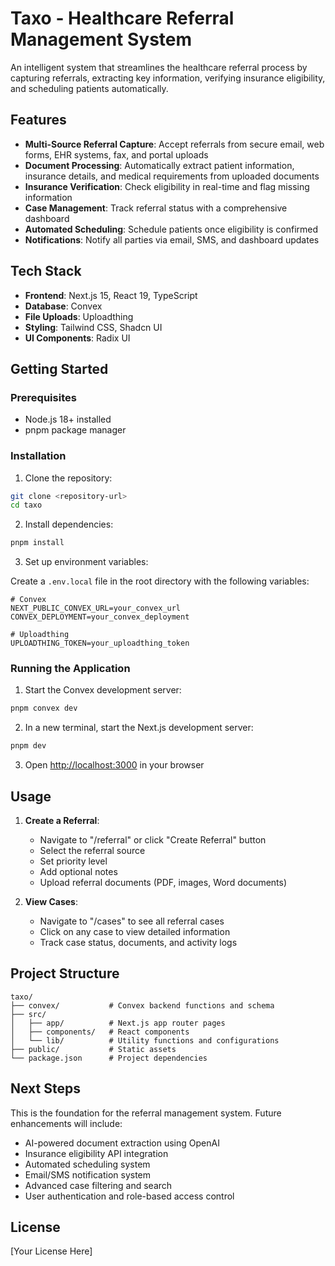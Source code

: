 # Taxo - Healthcare Referral Management System

An intelligent system that streamlines the healthcare referral process by capturing referrals, extracting key information, verifying insurance eligibility, and scheduling patients automatically.

## Features

- **Multi-Source Referral Capture**: Accept referrals from secure email, web forms, EHR systems, fax, and portal uploads
- **Document Processing**: Automatically extract patient information, insurance details, and medical requirements from uploaded documents
- **Insurance Verification**: Check eligibility in real-time and flag missing information
- **Case Management**: Track referral status with a comprehensive dashboard
- **Automated Scheduling**: Schedule patients once eligibility is confirmed
- **Notifications**: Notify all parties via email, SMS, and dashboard updates

## Tech Stack

- **Frontend**: Next.js 15, React 19, TypeScript
- **Database**: Convex
- **File Uploads**: Uploadthing
- **Styling**: Tailwind CSS, Shadcn UI
- **UI Components**: Radix UI

## Getting Started

### Prerequisites

- Node.js 18+ installed
- pnpm package manager

### Installation

1. Clone the repository:

```bash
git clone <repository-url>
cd taxo
```

2. Install dependencies:

```bash
pnpm install
```

3. Set up environment variables:

Create a `.env.local` file in the root directory with the following variables:

```env
# Convex
NEXT_PUBLIC_CONVEX_URL=your_convex_url
CONVEX_DEPLOYMENT=your_convex_deployment

# Uploadthing
UPLOADTHING_TOKEN=your_uploadthing_token
```

### Running the Application

1. Start the Convex development server:

```bash
pnpm convex dev
```

2. In a new terminal, start the Next.js development server:

```bash
pnpm dev
```

3. Open [http://localhost:3000](http://localhost:3000) in your browser

## Usage

1. **Create a Referral**:
   - Navigate to "/referral" or click "Create Referral" button
   - Select the referral source
   - Set priority level
   - Add optional notes
   - Upload referral documents (PDF, images, Word documents)

2. **View Cases**:
   - Navigate to "/cases" to see all referral cases
   - Click on any case to view detailed information
   - Track case status, documents, and activity logs

## Project Structure

```
taxo/
├── convex/           # Convex backend functions and schema
├── src/
│   ├── app/          # Next.js app router pages
│   ├── components/   # React components
│   └── lib/          # Utility functions and configurations
├── public/           # Static assets
└── package.json      # Project dependencies
```

## Next Steps

This is the foundation for the referral management system. Future enhancements will include:

- AI-powered document extraction using OpenAI
- Insurance eligibility API integration
- Automated scheduling system
- Email/SMS notification system
- Advanced case filtering and search
- User authentication and role-based access control

## License

[Your License Here]
